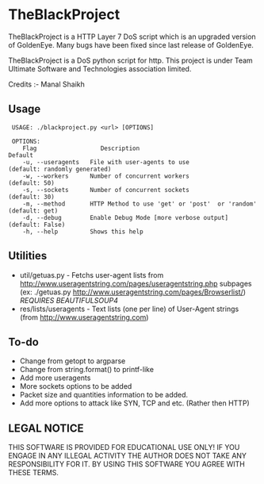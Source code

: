 # TheBlackProject

TheBlackProject is a HTTP Layer 7 DoS script which is an upgraded version of GoldenEye. Many bugs have been fixed since last release of GoldenEye.

TheBlackProject is a DoS python script for http. This project is under Team Ultimate Software and Technologies association limited.

Credits :-
Manal Shaikh

## Usage

     USAGE: ./blackproject.py <url> [OPTIONS]
    
     OPTIONS:
        Flag                  Description                                               Default
        -u, --useragents   File with user-agents to use                     (default: randomly generated)
        -w, --workers      Number of concurrent workers                     (default: 50)
        -s, --sockets      Number of concurrent sockets                     (default: 30)
        -m, --method       HTTP Method to use 'get' or 'post'  or 'random'  (default: get)
        -d, --debug        Enable Debug Mode [more verbose output]          (default: False)
        -h, --help         Shows this help


## Utilities
* util/getuas.py - Fetchs user-agent lists from http://www.useragentstring.com/pages/useragentstring.php subpages (ex: ./getuas.py http://www.useragentstring.com/pages/Browserlist/) *REQUIRES BEAUTIFULSOUP4*
* res/lists/useragents - Text lists (one per line) of User-Agent strings (from http://www.useragentstring.com)

## To-do
* Change from getopt to argparse
* Change from string.format() to printf-like
* Add more useragents
* More sockets options to be added
* Packet size and quantities information to be added.
* Add more options to attack like SYN, TCP and etc. (Rather then HTTP)


## LEGAL NOTICE
THIS SOFTWARE IS PROVIDED FOR EDUCATIONAL USE ONLY! IF YOU ENGAGE IN ANY ILLEGAL ACTIVITY THE AUTHOR DOES NOT TAKE ANY RESPONSIBILITY FOR IT. BY USING THIS SOFTWARE YOU AGREE WITH THESE TERMS.
